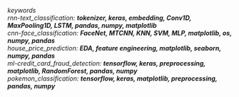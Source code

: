 <i>keywords <br>
rnn-text_classification: <b>tokenizer, keras, embedding, Conv1D, MaxPooling1D, LSTM, pandas, numpy, matplotlib</b> <br>
cnn-face_classification: <b>FaceNet, MTCNN, KNN, SVM, MLP, matplotlib, os, numpy, pandas</b> <br>
house_price_prediction: <b>EDA, feature engineering, matplotlib, seaborn, numpy, pandas</b> <br>
ml-credit_card_fraud_detection: <b>tensorflow, keras, preprocessing, matplotlib, RandomForest, pandas, numpy</b> <br>
pokemon_classification: <b>tensorflow, keras, matplotlib, preprocessing, pandas, numpy</b>
